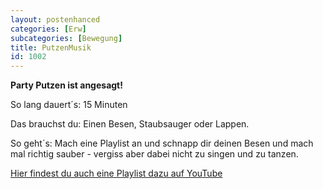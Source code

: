 ```yaml
---
layout: postenhanced
categories: [Erw]
subcategories: [Bewegung]
title: PutzenMusik
id: 1002
---
```

**Party Putzen ist angesagt!**

So lang dauert´s: 15 Minuten

Das brauchst du: Einen Besen, Staubsauger oder Lappen.

So geht´s: Mach eine Playlist an und schnapp dir deinen Besen und mach mal richtig sauber - vergiss aber dabei nicht zu singen und zu tanzen.

[Hier findest du auch eine Playlist dazu auf YouTube](https://www.youtube.com/watch?v=egtI2xqg75E&list=PLg-CkPcW6wo1sppDR86R4pb5EQhEB18k6)

